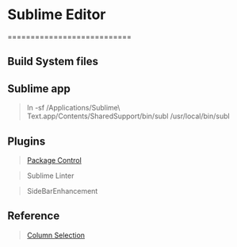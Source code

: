 # Sublime Editor

===========================

## Build System files


## Sublime app

> ln -sf /Applications/Sublime\ Text.app/Contents/SharedSupport/bin/subl /usr/local/bin/subl

## Plugins

> [Package Control](https://packagecontrol.io)

> Sublime Linter

> SideBarEnhancement

## Reference

> [Column Selection](https://www.sublimetext.com/docs/2/column_selection.html)
